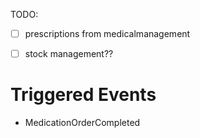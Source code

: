 TODO: 
- [ ] prescriptions from medicalmanagement
- [ ] stock management??


# Triggered Events
- MedicationOrderCompleted